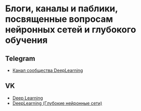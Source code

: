 # Блоги, каналы и паблики, посвященные вопросам нейронных сетей и глубокого обучения
## Telegram
- [Канал сообщества DeepLearning](https://t.me/deeplearning_ru)

## VK
- [Deep Learning](https://vk.com/deeplearning)
- [DeepLearning (Глубокие нейронные сети)](https://vk.com/deeplearning_ru)
